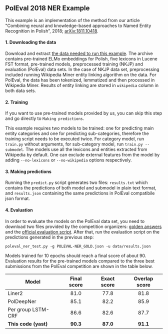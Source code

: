 ## PolEval 2018 NER Example

This example is an implementation of the method from our article "Combining neural and knowledge-based approaches to Named Entity Recognition in Polish”, 2018; [arXiv:1811.10418](https://arxiv.org/abs/1811.10418).

#### 1. Downloading the data

Download and extract [the data needed to run this example](https://hkbaom-my.sharepoint.com/:u:/g/personal/pro12151_my365_site/EeN-fn7HhUlDvI3HuKtJMbwB8iuvppyrDmezJZzhoKp1tg?e=ZTJnth). The archive contains pre-trained ELMo embeddings for Polish, five lexicons in Lucene FST format, pre-trained models, preprocessed training (NKJP) and evaluation (PolEval) data sets.
In the case of NKJP data set, preprocessing included running Wikipedia Miner entity linking algorithm on the data. For PolEval, the data has been tokenized, lemmatized and then processed in Wikipedia Miner.
Results of entity linking are stored in `wikipedia` column in both data sets. 

#### 2. Training

If you want to use pre-trained models provided by us, you can skip this step and go directly to `Making predictions`.

This example requires two models to be trained: one for predicting main entity categories and one for predicting sub-categories, therefore the training script needs to be executed twice.
For category model, run `train.py` without arguments, for sub-category model, run `train.py --submodel`.
The models use all the lexicons and entities extracted from Wikipedia by default. 
One can exclude external features from the model by adding `--no-lexicons` or `--no-wikipedia` options  respectively.

#### 3. Making predictions

Running the `predict.py` script generates two files: `results.txt` which contains the predictions of both model and submodel in plain text format, and `results.json` containing the same predictions in PolEval compatibile json format.

#### 4. Evaluation

In order to evaluate the models on the PolEval data set, you need to download two files provided by the competition organizers: [golden answers](http://mozart.ipipan.waw.pl/~axw/poleval2018/POLEVAL-NER_GOLD.json) and the [official evaluation script](http://mozart.ipipan.waw.pl/~axw/poleval2018/poleval_ner_test.py).
After that, run the evaluation script on the predictions generated in the previous step:

```text
poleval_ner_test.py -g POLEVAL-NER_GOLD.json -u data/results.json
```

Models trained for 10 epochs should reach a final score of about 90. Evaluation results for the pre-trained models compared to the three best submissions from the PolEval competition are shown in the table below. 

| Model               | Final score | Exact score | Overlap score |
|---------------------|:-----------:|:-----------:|:-------------:|
| Liner2              |     81.0    |     77.8    |      81.8     |
| PolDeepNer          |     85.1    |     82.2    |      85.9     |
| Per group LSTM-CRF  |     86.6    |     82.6    |      87.7     |
| **This code (yast)**|   **90.3**  |   **87.0**  |    **91.1**   |
